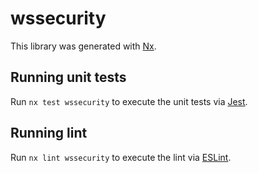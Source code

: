 # wssecurity

This library was generated with [Nx](https://nx.dev).

## Running unit tests

Run `nx test wssecurity` to execute the unit tests via [Jest](https://jestjs.io).

## Running lint

Run `nx lint wssecurity` to execute the lint via [ESLint](https://eslint.org/).
